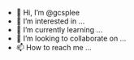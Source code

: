 - 👋 Hi, I’m @gcsplee
- 👀 I’m interested in ...
- 🌱 I’m currently learning ...
- 💞️ I’m looking to collaborate on ...
- 📫 How to reach me ...

<!---
gcsplee/gcsplee is a ✨ special ✨ repository because its `README.md` (this file) appears on your GitHub profile.
You can click the Preview link to take a look at your changes.
--->
